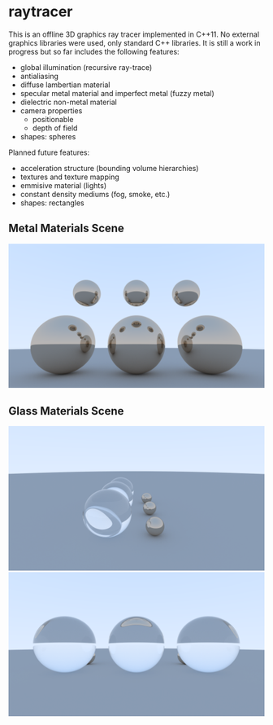 # raytracer

This is an offline 3D graphics ray tracer implemented in C++11. No external graphics libraries were used, only standard C++ libraries. It is still a work in progress but so far includes the following features:

- global illumination (recursive ray-trace)
- antialiasing
- diffuse lambertian material
- specular metal material and imperfect metal (fuzzy metal)
- dielectric non-metal material
- camera properties
    - positionable
    - depth of field
- shapes: spheres

Planned future features:

- acceleration structure (bounding volume hierarchies)
- textures and texture mapping
- emmisive material (lights)
- constant density mediums (fog, smoke, etc.)
- shapes: rectangles

## Metal Materials Scene
![Alt text](images/metal_scene.png?raw=true "Metal Materials Scene")

## Glass Materials Scene
![Alt text](images/glass_scene_side.png?raw=true "Glass Materials Scene Side")
![Alt text](images/glass_scene_front.png?raw=true "Gass Materials Scene Front")
